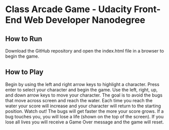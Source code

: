 # Class Arcade Game - Udacity Front-End Web Developer Nanodegree

## How to Run

Download the GitHub repository and open the index.html file in a browser to begin the game.

## How to Play

Begin by using the left and right arrow keys to highlight a character. Press enter to select
your character and begin the game.
Use the left, right, up, and down arrow keys to move your character. The goal is to avoid the bugs that move across screen and reach the water. Each time you reach the water your score will increase and your character will return to the starting position. Watch out! The bugs will get faster the more your score grows. If a bug touches you, you will lose a life (shown on the top of the screen).  If you lose all lives you will receive a Game Over message and the game will reset.
